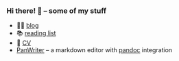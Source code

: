 ### Hi there! 👋 – some of my stuff

<!--
**mb21/mb21** is a ✨ _special_ ✨ repository because its `README.md` (this file) appears on your GitHub profile.

Here are some ideas to get you started:

- 🔭 I’m currently working on ...
- 🌱 I’m currently learning ...
- 👯 I’m looking to collaborate on ...
- 🤔 I’m looking for help with ...
- 💬 Ask me about ...
- 📫 How to reach me: ...
- 😄 Pronouns: ...
- ⚡ Fun fact: ...
-->


- ✍🏽 [blog](http://mb21.github.io/blog/)
- 📚 [reading list](https://github.com/mb21/reading-list#readme)
- 📄 [CV](https://github.com/mb21/mb21.github.io/tree/master/cv)
- [PanWriter](https://panwriter.com/) – a markdown editor with [pandoc](https://pandoc.org/) integration
